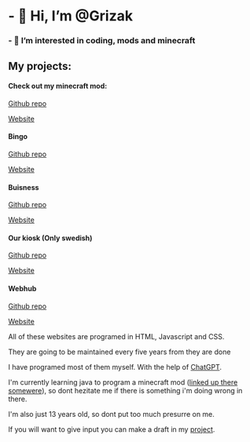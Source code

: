 # - 👋 Hi, I’m @Grizak
### - 👀 I’m interested in coding, mods and minecraft



## My projects: 
#### Check out my minecraft mod:
  [Github repo](https://github.com/Minecraft-Sound-Engineers/Minecraft-SoundEngineers---Main-Mod)
  
  [Website](https://minecraft-sound-engineers.github.io/Minecraft-SoundEngineers---Main-Mod/)



#### Bingo
  [Github repo](https://github.com/Grizak/Bingo)

  [Website](grizak.github.io/Bingo/)


#### Buisness
  [Github repo](https://github.com/DJLarliboyljudochljus/Mainwebsite)

  [Website](https://djlarliboyljudochljus.github.io/Mainwebsite/)


#### Our kiosk (Only swedish)
  [Github repo](https://github.com/Gronlundskiosken/Web)

  [Website](https://gronlundskiosken.github.io/Web/)

#### Webhub
  [Github repo](https://github.com/Eliasochisakljudochljus/WebHub)

  [Website](https://eliasochisakljudochljus.github.io/WebHub/)

All of these websites are programed in HTML, Javascript and CSS.

They are going to be maintained every five years from they are done

I have programed most of them myself. With the help of [ChatGPT](https://chatgpt.com/). 

I'm currently learning java to program a minecraft mod ([linked up there somewere](https://minecraft-sound-engineers.github.io/Minecraft-SoundEngineers---Main-Mod/)), so dont hezitate me if there is something i'm doing wrong in there. 

I'm also just 13 years old, so dont put too much presurre on me.

If you will want to give input you can make a draft in my [project](https://github.com/users/Grizak/projects/7/views/1).
